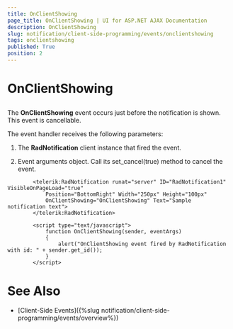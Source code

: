 ```yaml
---
title: OnClientShowing
page_title: OnClientShowing | UI for ASP.NET AJAX Documentation
description: OnClientShowing
slug: notification/client-side-programming/events/onclientshowing
tags: onclientshowing
published: True
position: 2
---
```


# OnClientShowing



## 

The __OnClientShowing__ event occurs just before the notification is shown. This event is cancellable.

The event handler receives the following parameters:

1. The __RadNotification__ client instance that fired the event.

1. Event arguments object. Call its set_cancel(true) method to cancel the event.

````ASPNET
	    <telerik:RadNotification runat="server" ID="RadNotification1" VisibleOnPageLoad="true"
	        Position="BottomRight" Width="250px" Height="100px"
	        OnClientShowing="OnClientShowing" Text="Sample notification text">
	    </telerik:RadNotification>
	    
	    <script type="text/javascript">
	        function OnClientShowing(sender, eventArgs)
	        {
	            alert("OnClientShowing event fired by RadNotification with id: " + sender.get_id());
	        }
	    </script>
````



# See Also

 * [Client-Side Events]({%slug notification/client-side-programming/events/overview%})
